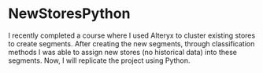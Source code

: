 # NewStoresPython
I recently completed a course where I used Alteryx to cluster existing stores to create segments. After creating the new segments, through classification methods I was able to assign new stores (no historical data) into these segments. Now, I will replicate the project using Python.
